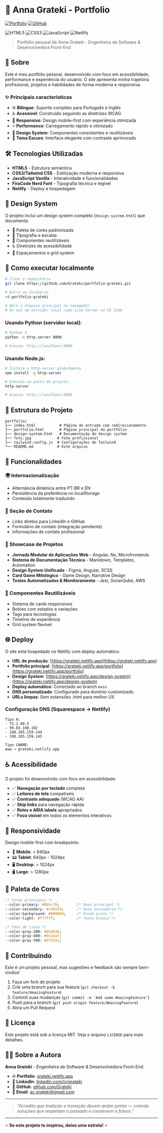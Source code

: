 # 🚀 Anna Grateki - Portfolio

[![Portfolio](https://img.shields.io/badge/🌐_Portfolio-Live-brightgreen?style=for-the-badge)](https://grateki.netlify.app)
[![GitHub](https://img.shields.io/badge/📂_Source-GitHub-black?style=for-the-badge&logo=github)](https://github.com/Grateki/portfolio-grateki)

![HTML5](https://img.shields.io/badge/HTML5-E34F26?style=flat&logo=html5&logoColor=white)
![CSS3](https://img.shields.io/badge/CSS3-1572B6?style=flat&logo=css3&logoColor=white)
![JavaScript](https://img.shields.io/badge/JavaScript-F7DF1E?style=flat&logo=javascript&logoColor=black)
![Netlify](https://img.shields.io/badge/Netlify-00AD9F?style=flat&logo=netlify&logoColor=white)

> Portfólio pessoal de Anna Grateki - Engenheira de Software & Desenvolvedora Front-End

## 🌟 Sobre

Este é meu portfólio pessoal, desenvolvido com foco em acessibilidade, performance e experiência do usuário. O site apresenta minha trajetória profissional, projetos e habilidades de forma moderna e responsiva.

### ✨ Principais características

- 🌐 **Bilíngue**: Suporte completo para Português e Inglês
- ♿ **Acessível**: Construído seguindo as diretrizes WCAG
- 📱 **Responsivo**: Design mobile-first com experiência otimizada
- ⚡ **Performance**: Carregamento rápido e otimizado
- 🎨 **Design System**: Componentes consistentes e reutilizáveis
- 🌙 **Tema Escuro**: Interface elegante com contraste aprimorado

## 🛠️ Tecnologias Utilizadas

- **HTML5** - Estrutura semântica
- **CSS3/Tailwind CSS** - Estilização moderna e responsiva
- **JavaScript Vanilla** - Interatividade e funcionalidades
- **FiraCode Nerd Font** - Tipografia técnica e legível
- **Netlify** - Deploy e hospedagem

## 🎨 Design System

O projeto inclui um design system completo (`design-system.html`) que documenta:

- 🎨 Paleta de cores padronizada
- 📝 Tipografia e escalas
- 🔘 Componentes reutilizáveis
- ♿ Diretrizes de acessibilidade
- 📏 Espaçamentos e grid system

## 🚀 Como executar localmente

```bash
# Clone o repositório
git clone https://github.com/Grateki/portfolio-grateki.git

# Entre no diretório
cd portfolio-grateki

# Abra o arquivo principal no navegador
# Ou use um servidor local como Live Server no VS Code
```

### Usando Python (servidor local):
```bash
# Python 3
python -m http.server 8000

# Acesse: http://localhost:8000
```

### Usando Node.js:
```bash
# Instale o http-server globalmente
npm install -g http-server

# Execute na pasta do projeto
http-server

# Acesse: http://localhost:8080
```

## 📁 Estrutura do Projeto

```
portfolio/
├── index.html           # Página de entrada com redirecionamento
├── portfolio.html       # Página principal do portfólio
├── design-system.html   # Documentação do design system
├── foto.jpg            # Foto profissional
├── tailwind.config.js  # Configurações do Tailwind
└── README.md           # Este arquivo
```

## 🎯 Funcionalidades

### 🌍 Internacionalização
- Alternância dinâmica entre PT-BR e EN
- Persistência da preferência no localStorage
- Conteúdo totalmente traduzido

### 📧 Seção de Contato
- Links diretos para LinkedIn e GitHub
- Formulário de contato (integração pendente)
- Informações de contato profissional

### 💼 Showcase de Projetos
- **Jornada Modular de Aplicações Web** - Angular, Nx, Microfrontends
- **Sistema de Documentação Técnica** - Markdown, Templates, Automation
- **Design System Unificado** - Figma, Angular, SCSS
- **Card Game Mitológico** - Game Design, Narrative Design
- **Testes Automatizados & Monitoramento** - Jest, SonarQube, AWS

### 🎨 Componentes Reutilizáveis
- Sistema de cards responsivos
- Botões com estados e variações
- Tags para tecnologias
- Timeline de experiência
- Grid system flexível

## 🌐 Deploy

O site está hospedado no Netlify com deploy automático:

- **URL de produção**: [https://grateki.netlify.app](https://grateki.netlify.app)
- **Portfolio principal**: [https://grateki.netlify.app/portfolio](https://grateki.netlify.app/portfolio)
- **Design System**: [https://grateki.netlify.app/design-system](https://grateki.netlify.app/design-system)
- **Deploy automático**: Conectado ao branch `main`
- **DNS personalizado**: Configurado para domínio customizado
- **URLs limpas**: Sem extensões .html para melhor UX

### Configuração DNS (Squarespace → Netlify)

```
Tipo A:
- 75.2.60.5
- 99.83.190.102
- 198.185.159.144
- 198.185.159.145

Tipo CNAME:
www → grateki.netlify.app
```

## ♿ Acessibilidade

O projeto foi desenvolvido com foco em acessibilidade:

- ✅ **Navegação por teclado** completa
- ✅ **Leitores de tela** compatíveis
- ✅ **Contraste adequado** (WCAG AA)
- ✅ **Skip links** para navegação rápida
- ✅ **Roles e ARIA labels** apropriados
- ✅ **Foco visível** em todos os elementos interativos

## 📱 Responsividade

Design mobile-first com breakpoints:

- 📱 **Mobile**: < 640px
- 📟 **Tablet**: 640px - 1024px
- 🖥️ **Desktop**: > 1024px
- 🖥️ **Large**: > 1280px

## 🎨 Paleta de Cores

```css
/* Cores principais */
--color-primary: #8b5cf6;        /* Roxo principal */
--color-secondary: #c4b5fd;      /* Roxo secundário */
--color-background: #000000;     /* Fundo preto */
--color-light: #ffffff;          /* Texto branco */

/* Tons de cinza */
--color-gray-300: #d1d5db;
--color-gray-400: #9ca3af;
--color-gray-700: #374151;
```

## 🤝 Contribuindo

Este é um projeto pessoal, mas sugestões e feedback são sempre bem-vindos!

1. Faça um fork do projeto
2. Crie uma branch para sua feature (`git checkout -b feature/AmazingFeature`)
3. Commit suas mudanças (`git commit -m 'Add some AmazingFeature'`)
4. Push para a branch (`git push origin feature/AmazingFeature`)
5. Abra um Pull Request

## 📄 Licença

Este projeto está sob a licença MIT. Veja o arquivo `LICENSE` para mais detalhes.

## 👩‍💻 Sobre a Autora

**Anna Grateki** - Engenheira de Software & Desenvolvedora Front-End

- 🌐 **Portfolio**: [grateki.netlify.app](https://grateki.netlify.app)
- 💼 **LinkedIn**: [linkedin.com/in/grateki](https://www.linkedin.com/in/grateki/)
- 🐙 **GitHub**: [github.com/Grateki](https://github.com/Grateki)
- 📧 **Email**: ac.grateki@gmail.com

---

> *"Acredito que tradição e inovação devem andar juntas — criando soluções que respeitam o passado e constroem o futuro."*

---

⭐ **Se este projeto te inspirou, deixe uma estrela!** ⭐
